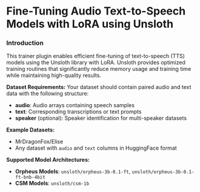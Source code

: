# Fine-Tuning Audio Text-to-Speech Models with LoRA using Unsloth

### Introduction

This trainer plugin enables efficient fine-tuning of text-to-speech (TTS) models using the Unsloth library with LoRA. Unsloth provides optimized training routines that significantly reduce memory usage and training time while maintaining high-quality results.


**Dataset Requirements:**
Your dataset should contain paired audio and text data with the following structure:
- **audio**: Audio arrays containing speech samples
- **text**: Corresponding transcriptions or text prompts
- **speaker** (optional): Speaker identification for multi-speaker datasets

**Example Datasets:**
- MrDragonFox/Elise
- Any dataset with `audio` and `text` columns in HuggingFace format

**Supported Model Architectures:**
- **Orpheus Models**: `unsloth/orpheus-3b-0.1-ft`, `unsloth/orpheus-3b-0.1-ft-bnb-4bit`
- **CSM Models**: `unsloth/csm-1b`
